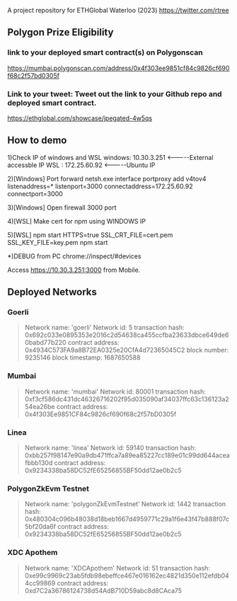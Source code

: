
A project repository for ETHGlobal Waterloo (2023)
https://twitter.com/rtree

## Polygon Prize Eligibility
### link to your deployed smart contract(s) on Polygonscan
 <https://mumbai.polygonscan.com/address/0x4f303ee9851cf84c9826cf690f68c2f57bd0305f>
### Link to your tweet: Tweet out the link to your Github repo and deployed smart contract.
 <https://ethglobal.com/showcase/jpegated-4w5qs>

## How to demo

1)Check IP of windows and WSL windows: 10.30.3.251 <-----External accessble IP WSL : 172.25.60.92 <-----Ubuntu IP

2)[Windows] Port forward netsh.exe interface portproxy add v4tov4 listenaddress=* listenport=3000 connectaddress=172.25.60.92 connectport=3000

3)[Windows] Open firewall 3000 port

4)[WSL] Make cert for npm using WINDOWS IP

5)[WSL] npm start HTTPS=true SSL_CRT_FILE=cert.pem SSL_KEY_FILE=key.pem npm start

*)DEBUG from PC chrome://inspect/#devices

Access https://10.30.3.251:3000 from Mobile.



## Deployed Networks


### Goerli

   > Network name:    'goerli'
   > Network id:      5
   > transaction hash:    0x692c033e0895353e2016c2d54638ca455ccfba23633dbce649de60babd77b220
   > contract address:    0x4934C573FA9a8B72EA0325e20CfA4d72365045C2
   > block number:        9235146
   > block timestamp:     1687650588



### Mumbai
   > Network name:    'mumbai'
   > Network id:      80001
   > transaction hash:    0xf3cf586dc431dc46326716202f95d035090af34037ffc63c136123a254ea26be
   > contract address:    0x4f303Ee9851CF84c9826cf690f68c2f57bD0305f


### Linea

   > Network name:    'linea'
   > Network id:      59140
   > transaction hash:    0xbb257f98147e90a9db471ffca7a89ea85227cc189e01c99dd644aceafbbb130d
   > contract address:    0x9234338ba58DC52fE65256855BF50dd12ae0b2c5


### PolygonZkEvm Testnet

   > Network name:    'polygonZkEvmTestnet'
   > Network id:      1442
   > transaction hash:    0x480304c096b48038d18beb1667d4959771c29a1f6e43f47b888f07c5bf20da6f
   > contract address:    0x9234338ba58DC52fE65256855BF50dd12ae0b2c5

### XDC Apothem

   > Network name:    'XDCApothem'
   > Network id:      51
   > transaction hash:    0xe99c9969c23ab5fdb98ebeffce467e016162ec4821d350e112efdb044cc99869
   > contract address:    0xd7C2a36786124738d54AdB710D59abc8d8CAca75
